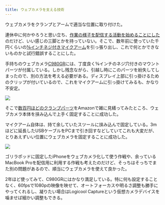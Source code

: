 ```yaml
---
title: ウェブカメラを支える技術
---
```

ウェブカメラをクランプとアームで適当な位置に取り付けた。

連休中に何かやろうと思い立ち、[作業の様子を配信する活動を始めることにした](https://www.youtube.com/channel/UC5s-KpSDGzxWPWNv94PnJHw)のだけど、いい感じの三脚とかを持っていない。そこで、数年前に使っていた千円くらいの[⅝インチネジ付きマイクアーム](https://www.amazon.co.jp/dp/B074T9CT1R)を引っ張り出し、これで何とかできないものかと試行錯誤することにした。

手持ちのウェブカメラ[C980GR](https://www.amazon.co.jp/dp/B086R71LGW)には、丁度良く⅝インチのネジ穴付きのマウントパーツが付属している。しかし残念ながら、引越し時にこのパーツを紛失してしまったので、別の方法を考える必要がある。ディスプレイ上部に引っ掛けるためのクリップが付いているので、これをマイクアームに引っ掛けてみるも、かなり不安定。

![](https://lh5.googleusercontent.com/CoPblqtr9vMNYIdtT9tEIUEDCcb9PSudiBaw3746QcU5-peZ1mD47eTQXQzFBO8Y_xTbzJ4KgkBofAwzGxynEc8pFuQgWEX0D7OcNz_R7u0_ih3oqTHyRi6hg8TBSoeTpvUQxaETOaxO58ILIA)

そこで[数百円ほどのクランプパーツ](https://www.amazon.co.jp/dp/B0832PFWCV)をAmazonで雑に見繕ってみたところ、ウェブカメラ本体を挟み込んで上手く固定することに成功した。

マイクアーム自体は、持て余していたスツールに挟み込んで固定している。3mほどに延長したUSBケーブルをPCまで引き回すなどしていてこれも大変だが、とりあえずいい位置にウェブカメラを固定することに成功した。

![](https://lh3.googleusercontent.com/wUZUrX9AkiqjLy7GKfvwnfB1aL6yQbL13f8gweuKXjfsA6JtWWsi5Y3MQa6KwNBqMVUidkHxZLdXrh219VSELMhodQgugRXwi6z9t0-ApREen2EsRC8ZUOBD-TyNiKJ-Z6QZFOvql18KQesPig)

ゴリラポッドに固定したiPhoneをウェブカメラ化して使う作戦や、余っているMacBook Proを配信用に利用する作戦も考えたのだけど、そっちはそっちでまた別の問題があるので、順当にウェブカメラを使えて良かった。

2年ほど使ってみて、C980GRにはかなり満足している。特に何も設定することなく、60fpsで1080pの映像を映せて、オートフォーカスや明るさ調整も勝手にやってくれるし、凝りたい場合はLogicool Captureという仮想カメラデバイスを噛ませば細かい調整もできる。
